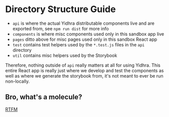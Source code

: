 # Directory Structure Guide

- `api` is where the actual Yidhra distributable components live and are exported from, see `npm run dist` for more info
- `components` is where misc components used only in this sandbox app live
- `pages` ditto above for misc pages used only in this sandbox React app
- `test` contains test helpers used by the `*.test.js` files in the `api` directory
- `util` contains misc helpers used by the Storybook

Therefore, nothing outside of `api` really matters at all for using Yidhra. This entire React app is really just where
we develop and test the components as well as where we generate the storybook from, it's not meant to ever be run non-locally.

## Bro, what's a molecule?

[RTFM](http://atomicdesign.bradfrost.com/)
